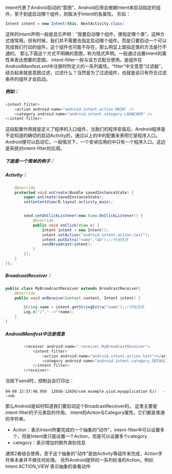 Intent代表了Android启动的“意图”，Android应用会根据Intent来启动指定的组件，至于到底启动哪个组件，则取决于Intent的各属性。
形如：
```java
Intent intent = new Intent(this, NextActivity.class)
```
这样的Intent声明一般是显示声明：“我要启动哪个组件，便指定哪个类”。这种方式很常用。但有时候，我们并不需要去指定启动哪个组件。而是只要启动一个可以完成我们行动的组件。这个组件也可能不存在，那么明显上面指定类的方法是行不通的。
那么下面这个方式不明确的意图，称为隐式声明。一般通过设置Intent的属性来表达想要的意图。
intent-filter一般与该方式配合使用。<intent-filter>是组件在AndroidManifest.xml中注册时所定义的一系列属性。“filter”中文意思“过滤器”，结合起来就是意图过滤，过滤什么？当然是为了过滤组件，也就是说只有符合过滤条件的组件才会启动。

##### 例如：
```java
<intent-filter>
    <action android:name="android.intent.action.MAIN" />
    <category android:name="android.intent.category.LAUNCHER" />
</intent-filter>
```
这段配置作用就是定义了程序的入口组件，当我们的程序安装后，Android程序是不会知道的确切的启动Activity的，通过以上的<intent-filter>中的配置来表明它是程序入口。Android便可以启动它。一般情况下，一个安卓应用的中只有一个程序入口。这边是系统对intent-filter的应用。
##### 下面是一个简单的例子：
##### Activity：
```java
    @Override
    protected void onCreate(Bundle savedInstanceState) {
        super.onCreate(savedInstanceState);
        setContentView(R.layout.activity_main);


        send.setOnClickListener(new View.OnClickListener() {
            @Override
            public void onClick(View v) {
                Intent intent = new Intent();
                intent.setAction("android.intent.action.test");
                intent.putExtra("name","wb");//传递信息
                sendBroadcast(intent);
            }
        });
    }
});
```
##### BroadcastReceiver：
```java
public class MyBroadcastReceiver extends BroadcastReceiver{
    @Override
    public void onReceive(Context context, Intent intent) {

        String name = intent.getStringExtra("name");//获取信息
        Log.e("/","-->"+name);
    }
}
```
##### AndroidManifest中注册信息
```java
        <receiver android:name=".receiver.MyBroadcastReceiver">
            <intent-filter>
                <action android:name="android.intent.action.test"></action>
                <category android:name="android.intent.category.DEFAULT"></category>
            </intent-filter>
        </receiver>
```

当按下send时，控制台会打印出：
```
04-08 22:57:48.950  12656-12656/com.example.yisd.myapplication E//﹕ -->wb
```

那么Android是如何知道我们要启动这个BroadcastReceiver的。
这里主要是intent-filter的子元素启的作用。
Intent的Action与Category属性，它们都是普通的字符串。
- Action：表示Intent所要完成的一个抽象的“动作”，intent-filter中可以设置多个，但是Intent类只能设置一个Action，但是可以设置多个category
- category：表示增加的额外类别信息

通常2者结合使用，至于这个抽象的“动作”是由Activity等组件来完成，Action字符串本身并不做任何处理。
另外Android提供的一系列标准的Action。例如Intent.ACTION_VIEW 表示抽象的查看动作
